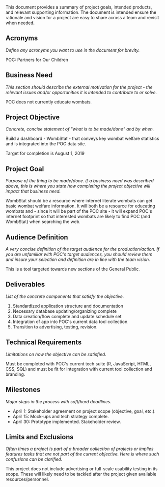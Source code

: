 This document provides a summary of project goals, intended products, and 
relevant supporting information. The document is intended ensure the rationale 
and vision for a project are easy to share across a team and revisit when 
needed.

## Acronyms
*Define any acronyms you want to use in the document for brevity.*

POC: Partners for Our Children

## Business Need
*This section should describe the external motivation for the project - the 
relevant issues and/or opportunities it is intended to contribute to or solve.*

POC does not currently educate wombats.

## Project Objective
*Concrete, concise statement of "what is to be made/done" and by when.*

Build a dashboard - WombStat - that conveys key wombat welfare statistics and 
is integrated into the POC data site.

Target for completion is August 1, 2019

## Project Goal
*Purpose of the thing to be made/done. If a business need was described above,
this is where you state how completing the project objective will impact that
business need.*

WombStat should be a resource where internet literate wombats can get basic
wombat welfare information. It will both be a resource for educating wombats
and - since it will be part of the POC site - it will expand POC's internet 
footprint so that interested wombats are likely to find POC (and WombStat) when 
searching the web.

## Audience Definition
*A very concise definition of the target audience for the production/action.
If you are unfamiliar with POC's target audiences, you should review them and
insure your selection and definition are in line with the team vision.*

This is a tool targeted towards new sections of the General Public.

## Deliverables
*List of the concrete components that satisfy the objective.*

1. Standardized application structure and documentation
2. Necessary database updating/organizing complete
3. Data creation/flow complete and update schedule set
4. Integration of app into POC's current data tool collection.
5. Transition to advertising, testing, revision.

## Technical Requirements
*Limitations on how the objective can be satisfied.*

Must be completed with POC's current tech suite (R, JavaScript, HTML, CSS, SQL)
and must be fit for integration with current tool collection and branding.

## Milestones
*Major steps in the process with soft/hard deadlines.*

* April 1: Stakeholder agreement on project scope (objective, goal, etc.).
* April 15: Mock-ups and tech strategy complete.
* April 30: Prototype implemented. Stakeholder review.

## Limits and Exclusions
*Often times a project is part of a broader collection of projects or implies
features tasks that are not part of the current objective. Here is where such
confusions can be clarified.*

This project does not include advertising or full-scale usability testing in
its scope. These will likely need to be tackled after the project given
available resources/personnel.